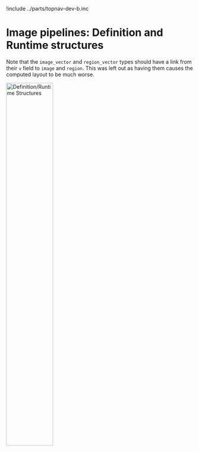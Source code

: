 !include ../parts/topnav-dev-b.inc

# Image pipelines: Definition and Runtime structures

Note that the `image_vector` and `region_vector` types should have a link from their `v` field to
`image` and `region`. This was left out as having them causes the computed layout to be much worse.

[<img alt='Definition/Runtime Structures' src='figures/defrun-structures.svg' style='width:50%;'>](figures/defrun-structures.svg)
